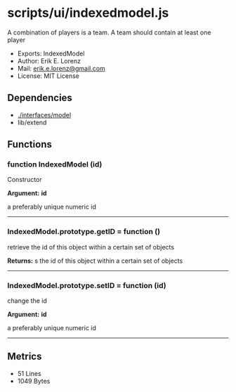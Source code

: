 # scripts/ui/indexedmodel.js


A combination of players is a team. A team should contain at least one player

* Exports: IndexedModel
* Author: Erik E. Lorenz 
* Mail: <erik.e.lorenz@gmail.com>
* License: MIT License


## Dependencies

* <a href="./interfaces/model.html">./interfaces/model</a>
* lib/extend

## Functions

###   function IndexedModel (id)
Constructor

**Argument:** **id**

a preferably unique numeric id

---


###   IndexedModel.prototype.getID = function ()
retrieve the id of this object within a certain set of objects


**Returns:** s the id of this object within a certain set of objects

---


###   IndexedModel.prototype.setID = function (id)
change the id

**Argument:** **id**

a preferably unique numeric id

---

## Metrics

* 51 Lines
* 1049 Bytes

